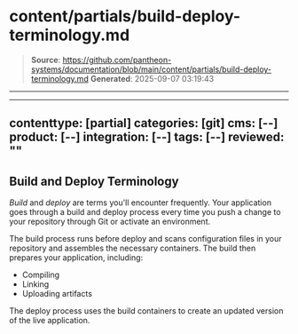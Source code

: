# content/partials/build-deploy-terminology.md

> **Source**: https://github.com/pantheon-systems/documentation/blob/main/content/partials/build-deploy-terminology.md
> **Generated**: 2025-09-07 03:19:43

---

---
contenttype: [partial]
categories: [git]
cms: [--]
product: [--]
integration: [--]
tags: [--]
reviewed: ""
---

## Build and Deploy Terminology

*Build* and *deploy* are terms you'll encounter frequently. Your application goes through a build and deploy process every time you push a change to your repository through Git or activate an environment.

The build process runs before deploy and scans configuration files in your repository and assembles the necessary containers. The build then prepares your application, including:

- Compiling
- Linking
- Uploading artifacts

The deploy process uses the build containers to create an updated version of the live application.